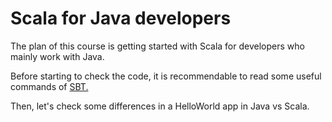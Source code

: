 # Scala for Java developers

The plan of this course is getting started with Scala for developers who mainly work with Java. 

Before starting to check the code, it is recommendable to read some useful commands of [SBT.](https://github.com/soniarodriguez/scala-for-java-devs/tree/lesson1-java/sbt-getting-started.md)

Then, let's check some differences in a HelloWorld app in Java vs Scala.
